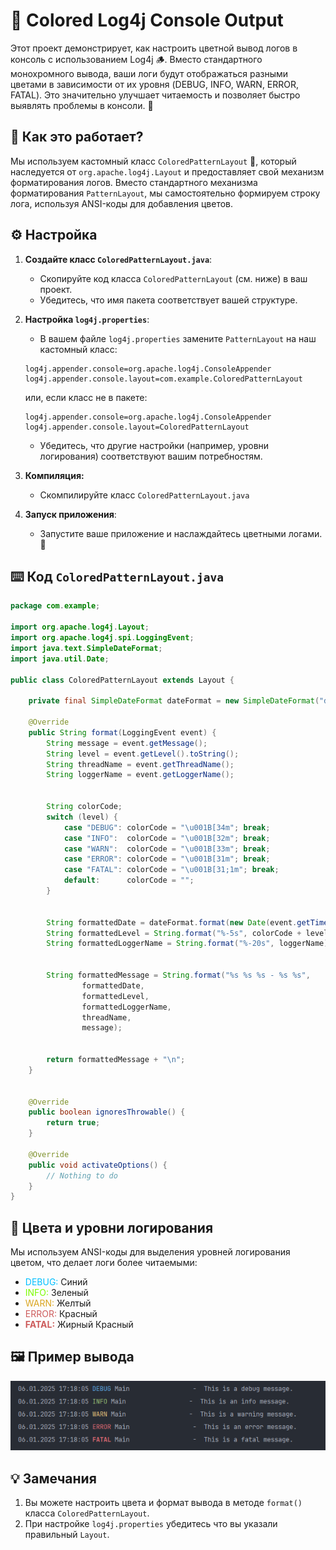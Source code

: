 # 🌈 Colored Log4j Console Output 

Этот проект демонстрирует, как настроить цветной вывод логов в консоль с использованием Log4j 🪵.  Вместо стандартного монохромного вывода, ваши логи будут отображаться разными цветами в зависимости от их уровня (DEBUG, INFO, WARN, ERROR, FATAL). Это значительно улучшает читаемость и позволяет быстро выявлять проблемы в консоли. 👀

## 🚀 Как это работает?

Мы используем кастомный класс `ColoredPatternLayout` 🎨, который наследуется от `org.apache.log4j.Layout` и  предоставляет свой механизм форматирования логов. Вместо стандартного механизма форматирования `PatternLayout`, мы самостоятельно формируем строку лога, используя ANSI-коды для добавления цветов.

## ⚙️ Настройка

1.  **Создайте класс `ColoredPatternLayout.java`**:
    *   Скопируйте код класса `ColoredPatternLayout` (см. ниже) в ваш проект.
    *   Убедитесь, что имя пакета соответствует вашей структуре.

2.  **Настройка `log4j.properties`**:
    *   В вашем файле `log4j.properties` замените `PatternLayout` на наш кастомный класс:

    ```properties
    log4j.appender.console=org.apache.log4j.ConsoleAppender
    log4j.appender.console.layout=com.example.ColoredPatternLayout
    ```
       или, если класс не в пакете:

     ```properties
    log4j.appender.console=org.apache.log4j.ConsoleAppender
    log4j.appender.console.layout=ColoredPatternLayout
    ```
    *   Убедитесь, что другие настройки (например, уровни логирования) соответствуют вашим потребностям.

3. **Компиляция:**
    * Скомпилируйте класс `ColoredPatternLayout.java`

4.  **Запуск приложения**:
    * Запустите ваше приложение и наслаждайтесь цветными логами. 🎉

## ⌨️ Код `ColoredPatternLayout.java`

```java
package com.example;

import org.apache.log4j.Layout;
import org.apache.log4j.spi.LoggingEvent;
import java.text.SimpleDateFormat;
import java.util.Date;

public class ColoredPatternLayout extends Layout {

    private final SimpleDateFormat dateFormat = new SimpleDateFormat("dd.MM.yyyy HH:mm:ss,SSS");

    @Override
    public String format(LoggingEvent event) {
        String message = event.getMessage();
        String level = event.getLevel().toString();
        String threadName = event.getThreadName();
        String loggerName = event.getLoggerName();


        String colorCode;
        switch (level) {
            case "DEBUG": colorCode = "\u001B[34m"; break;
            case "INFO":  colorCode = "\u001B[32m"; break;
            case "WARN":  colorCode = "\u001B[33m"; break;
            case "ERROR": colorCode = "\u001B[31m"; break;
            case "FATAL": colorCode = "\u001B[31;1m"; break;
            default:      colorCode = "";
        }


        String formattedDate = dateFormat.format(new Date(event.getTimeStamp()));
        String formattedLevel = String.format("%-5s", colorCode + level + "\u001B[0m");
        String formattedLoggerName = String.format("%-20s", loggerName);


        String formattedMessage = String.format("%s %s %s - %s %s",
                formattedDate,
                formattedLevel,
                formattedLoggerName,
                threadName,
                message);


        return formattedMessage + "\n";
    }


    @Override
    public boolean ignoresThrowable() {
        return true;
    }

    @Override
    public void activateOptions() {
        // Nothing to do
    }
}
```

## 🎨 Цвета и уровни логирования

Мы используем ANSI-коды для выделения уровней логирования цветом, что делает логи более читаемыми:

*   <span style="color:deepskyblue;">DEBUG:</span>  Синий
*   <span style="color:lawngreen;">INFO:</span>  Зеленый
*   <span style="color:goldenrod;">WARN:</span>  Желтый
*   <span style="color:indianred;">ERROR:</span> Красный
*   <span style="color:indianred;">**FATAL:**</span> Жирный Красный

## 🖼️ Пример вывода

![Пример вывода цветных логов](2.png)

## 💡 Замечания

1. Вы можете настроить цвета и формат вывода в методе `format()` класса `ColoredPatternLayout`.
2. При настройке `log4j.properties` убедитесь что вы указали правильный `Layout`.

